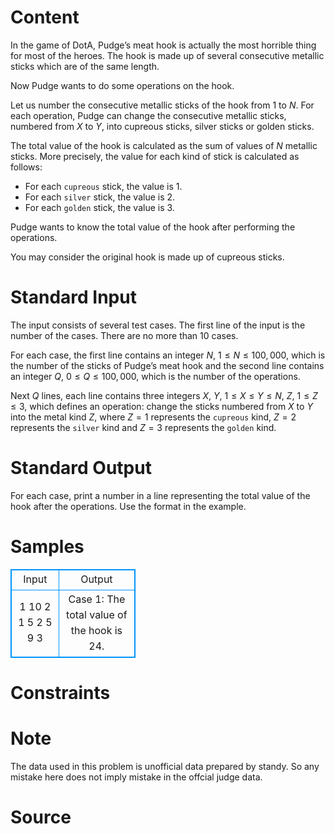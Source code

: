 
# Content

In the game of DotA, Pudge’s meat hook is actually the most horrible thing for most of the heroes. The hook is made up of several consecutive metallic sticks which are of the same length.

Now Pudge wants to do some operations on the hook.

Let us number the consecutive metallic sticks of the hook from $1$ to $N$. For each operation, Pudge can change the consecutive metallic sticks, numbered from $X$ to $Y$, into cupreous sticks, silver sticks or golden sticks.

The total value of the hook is calculated as the sum of values of $N$ metallic sticks. More precisely, the value for each kind of stick is calculated as follows:

* For each `cupreous` stick, the value is $1$.
* For each `silver` stick, the value is $2$.
* For each `golden` stick, the value is $3$.

Pudge wants to know the total value of the hook after performing the operations.

You may consider the original hook is made up of cupreous sticks.

# Standard Input

The input consists of several test cases. The first line of the input is the number of the cases. There are no more than $10$ cases.

For each case, the first line contains an integer $N$, $1\leq N\leq 100,000$, which is the number of the sticks of Pudge’s meat hook and the second line contains an integer $Q$, $0\leq Q\leq 100,000$, which is the number of the operations.

Next $Q$ lines, each line contains three integers $X$, $Y$, $1\leq X\leq Y\leq N$, $Z$, $1\leq Z\leq 3$, which defines an operation: change the sticks numbered from $X$ to $Y$ into the metal kind $Z$, where $Z=1$ represents the `cupreous` kind, $Z=2$ represents the `silver` kind and $Z=3$ represents the `golden` kind.

# Standard Output

For each case, print a number in a line representing the total value of the hook after the operations. Use the format in the example.

# Samples

<style>
        table,table tr th, table tr td { border:1px solid #0094ff; }
        table { width: 200px; min-height: 25px; line-height: 25px; text-align: center; border-collapse: collapse;}   
    </style>
<table>
	<tr>
		<td>Input</td>
		<td>Output</td>
	</tr>
<tr><td>1 
10 2 
1 5 2
5 9 3</td><td>Case 1: The total value of the hook is 24.</td></tr></table>


# Constraints



# Note

The data used in this problem is unofficial data prepared by standy. So any mistake here does not imply mistake in the offcial judge data.

# Source


